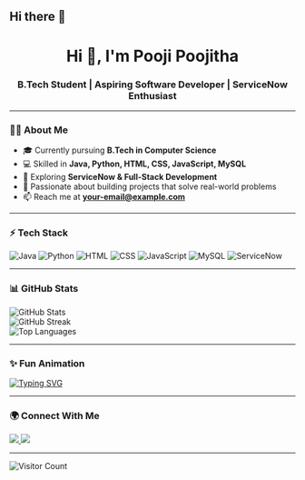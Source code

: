 ## Hi there 👋
<h1 align="center">Hi 👋, I'm Pooji Poojitha</h1>
<h3 align="center">B.Tech Student | Aspiring Software Developer | ServiceNow Enthusiast</h3>

---

### 👩‍💻 About Me
- 🎓 Currently pursuing **B.Tech in Computer Science**
- 💻 Skilled in **Java, Python, HTML, CSS, JavaScript, MySQL**
- 🌱 Exploring **ServiceNow & Full-Stack Development**
- 🚀 Passionate about building projects that solve real-world problems
- 📫 Reach me at **your-email@example.com**  

---

### ⚡ Tech Stack
![Java](https://img.shields.io/badge/Java-orange?logo=java&logoColor=white)
![Python](https://img.shields.io/badge/Python-blue?logo=python&logoColor=white)
![HTML](https://img.shields.io/badge/HTML5-red?logo=html5&logoColor=white)
![CSS](https://img.shields.io/badge/CSS3-blue?logo=css3&logoColor=white)
![JavaScript](https://img.shields.io/badge/JavaScript-yellow?logo=javascript&logoColor=black)
![MySQL](https://img.shields.io/badge/MySQL-blue?logo=mysql&logoColor=white)
![ServiceNow](https://img.shields.io/badge/ServiceNow-red?logo=servicenow&logoColor=white)

---

### 📊 GitHub Stats
![GitHub Stats](https://github-readme-stats.vercel.app/api?username=PoojiPoojitha&show_icons=true&theme=radical)  
![GitHub Streak](https://github-readme-streak-stats.herokuapp.com/?user=PoojiPoojitha&theme=radical)  
![Top Languages](https://github-readme-stats.vercel.app/api/top-langs/?username=PoojiPoojitha&layout=compact&theme=radical)

---

### ✨ Fun Animation
[![Typing SVG](https://readme-typing-svg.herokuapp.com?size=22&color=36BCF7&center=true&vCenter=true&lines=Hi+there!+👋;I+am+Poojitha;Java+%7C+Python+%7C+ServiceNow;Always+Learning+New+Things)](https://git.io/typing-svg)

---

### 🌍 Connect With Me
<a href="https://www.linkedin.com/in/your-linkedin-profile" target="https://www.linkedin.com/in/peravali-poojitha">
  <img src="https://img.shields.io/badge/LinkedIn-blue?logo=linkedin&logoColor=white" />
</a>
<a href="mailto:your-peravalipoojitha1@gmail.com">
  <img src="https://img.shields.io/badge/Email-red?logo=gmail&logoColor=white" />
</a>

---

![Visitor Count](https://komarev.com/ghpvc/?username=Poojitha&color=blue&style=flat-square&label=Profile+Views)
